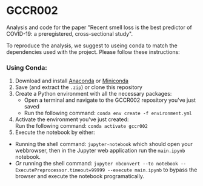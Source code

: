 # GCCR002

Analysis and code for the paper "Recent smell loss is the best predictor of COVID-19: a preregistered, cross-sectional study". 

To reproduce the analysis, we suggest to useing conda to match the dependencies used with the project. Please follow these instructions:

### Using Conda:

1. Download and install [Anaconda](https://docs.anaconda.com/anaconda/install/) or [Miniconda](https://docs.conda.io/projects/continuumio-conda/en/latest/user-guide/install/index.html)
2. Save (and extract the `.zip`) or clone this repository
3. Create a Python environment with all the necessary packages:
   * Open a terminal and navigate to the GCCR002 repository you've just saved
   * Run the following command: `conda env create -f environment.yml`
4. Activate the environment you've just created:  
   Run the following command: `conda activate gccr002`
5. Execute the notebook by either:
  - Running the shell command: `jupyter-notebook` which should open your webbrowser, then in the Jupyter web application run the `main.ipynb` notebook.
  - *Or* running the shell command: `jupyter nbconvert --to notebook --ExecutePreprocessor.timeout=99999 --execute main.ipynb` to bypass the browser and execute the notebook programatically.
